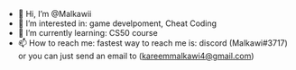 - 👋 Hi, I’m @Malkawii
- 👀 I’m interested in: game develpoment, Cheat Coding
- 🌱 I’m currently learning: CS50 course
- 📫 How to reach me: fastest way to reach me is: discord (Malkawi#3717) or you can just send an email to (kareemmalkawi4@gmail.com)

<!---
Malkawii/Malkawii is a ✨ special ✨ repository because its `README.md` (this file) appears on your GitHub profile.
You can click the Preview link to take a look at your changes.
--->
